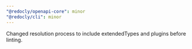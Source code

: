 ```yaml
---
"@redocly/openapi-core": minor
"@redocly/cli": minor
---
```


Changed resolution process to include extendedTypes and plugins before linting.
